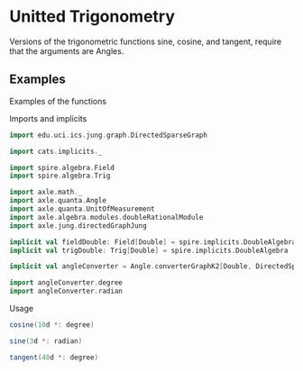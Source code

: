 # Unitted Trigonometry

Versions of the trigonometric functions sine, cosine, and tangent, require that the arguments are Angles.

## Examples

Examples of the functions

Imports and implicits

```scala mdoc:silent
import edu.uci.ics.jung.graph.DirectedSparseGraph

import cats.implicits._

import spire.algebra.Field
import spire.algebra.Trig

import axle.math._
import axle.quanta.Angle
import axle.quanta.UnitOfMeasurement
import axle.algebra.modules.doubleRationalModule
import axle.jung.directedGraphJung

implicit val fieldDouble: Field[Double] = spire.implicits.DoubleAlgebra
implicit val trigDouble: Trig[Double] = spire.implicits.DoubleAlgebra

implicit val angleConverter = Angle.converterGraphK2[Double, DirectedSparseGraph]

import angleConverter.degree
import angleConverter.radian
```

Usage

```scala mdoc
cosine(10d *: degree)

sine(3d *: radian)

tangent(40d *: degree)
```
